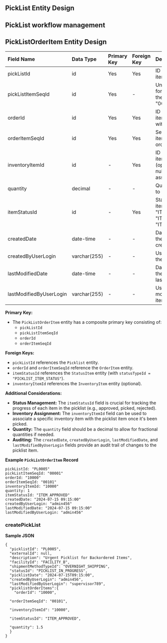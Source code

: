 ## **PickList Entity Design**

## **PickList workflow management**

## **PickListOrderItem Entity Design**

| Field Name             | Data Type     | Primary Key | Foreign Key | Description                                                                                 |
| :--------------------- | :------------ | :---------- | :---------- | :------------------------------------------------------------------------------------------ |
| pickListId             | id            | Yes         | Yes         | ID of the Picklist this item belongs to.                                                   |
| pickListItemSeqId      | id            | Yes         | -           | Unique sequence ID for the item within the picklist (e.g., "00001", "00002").              |
| orderId               | id            | Yes         | Yes         | ID of the order this item is associated with.                                              |
| orderItemSeqId         | id            | Yes         | Yes         | Sequence ID of the item within the order.                                                  |
| inventoryItemId        | id            | -           | Yes         | ID of the inventory item being picked (optional, could be null if not yet assigned).       |
| quantity               | decimal       | -           | -           | Quantity of the item to be picked.                                                         |
| itemStatusId           | id            | -           | Yes         | Status of the picklist item (e.g., "ITEM_APPROVED," "ITEM_PICKED," "ITEM_REJECTED").         |
| createdDate            | date-time     | -           | -           | Date and time when the picklist item was created.                                            |
| createdByUserLogin     | varchar(255)  | -           | -           | User who created the picklist item.                                                        |
| lastModifiedDate       | date-time     | -           | -           | Date and time when the picklist item was last modified.                                     |
| lastModifiedByUserLogin | varchar(255)  | -           | -           | User who last modified the picklist item.                                                   |

**Primary Key:**

*   The `PickListOrderItem` entity has a composite primary key consisting of:
    *   `pickListId`
    *   `pickListItemSeqId`
    *   `orderId`
    *   `orderItemSeqId`

**Foreign Keys:**

*   `pickListId` references the `Picklist` entity.
*   `orderId` and `orderItemSeqId` reference the `OrderItem` entity.
*   `itemStatusId` references the `StatusItem` entity (with `statusTypeId = "PICKLIST_ITEM_STATUS"`).
*   `inventoryItemId` references the `InventoryItem` entity (optional).

**Additional Considerations:**

*   **Status Management:** The `itemStatusId` field is crucial for tracking the progress of each item in the picklist (e.g., approved, picked, rejected).
*   **Inventory Assignment:** The `inventoryItemId` field can be used to associate a specific inventory item with the picklist item once it's been picked.
*   **Quantity:** The `quantity` field should be a decimal to allow for fractional quantities if needed.
*   **Auditing:** The `createdDate`, `createdByUserLogin`, `lastModifiedDate`, and `lastModifiedByUserLogin` fields provide an audit trail of changes to the picklist item.

**Example `PickListOrderItem` Record**

```
pickListId: "PL0005"
pickListItemSeqId: "00001"
orderId: "10000"
orderItemSeqId: "00101"
inventoryItemId: "10000"  
quantity: 1
itemStatusId: "ITEM_APPROVED"
createdDate: "2024-07-15 09:15:00"
createdByUserLogin: "admin456"
lastModifiedDate: "2024-07-15 09:15:00"
lastModifiedByUserLogin: "admin456"
```

### **createPickList**

**Sample JSON**
```
{
  "picklistId": "PL0005",
  "externalId": null, 
  "description": "Urgent Picklist for Backordered Items",
  "facilityId": "FACILITY_B",
  "shipmentMethodTypeId": "OVERNIGHT_SHIPPING",
  "statusId": "PICKLIST_IN_PROGRESS",
  "picklistDate": "2024-07-15T09:15:00",
  "createdByUserLogin": "admin456",
  "lastModifiedByUserLogin": "supervisor789",
  "picklistOrderItems":{
    "orderId": "10000",

  "orderItemSeqId": "00101",

  "inventoryItemId": "10000",

  "itemStatusId": "ITEM_APPROVED",

  "quantity": 1.5
  }
}
```
